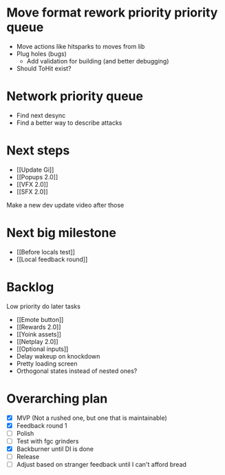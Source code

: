 # Move format rework priority priority queue
- Move actions like hitsparks to moves from lib
- Plug holes (bugs)
	- Add validation for building (and better debugging)
- Should ToHit exist?

# Network priority queue
- Find next desync
- Find a better way to describe attacks

# Next steps
- [[Update Gi]]
- [[Popups 2.0]]
- [[VFX 2.0]]
- [[SFX 2.0]]

Make a new dev update video after those

# Next big milestone
- [[Before locals test]]
- [[Local feedback round]]

# Backlog
Low priority do later tasks
- [[Emote button]]
- [[Rewards 2.0]]
- [[Yoink assets]]
- [[Netplay 2.0]]
- [[Optional inputs]]
- Delay wakeup on knockdown
- Pretty loading screen
- Orthogonal states instead of nested ones?

# Overarching plan
- [x] MVP (Not a rushed one, but one that is maintainable)
- [x] Feedback round 1
- [ ] Polish
- [ ] Test with fgc grinders
- [x] Backburner until DI is done
- [ ] Release
- [ ] Adjust based on stranger feedback until I can't afford bread
